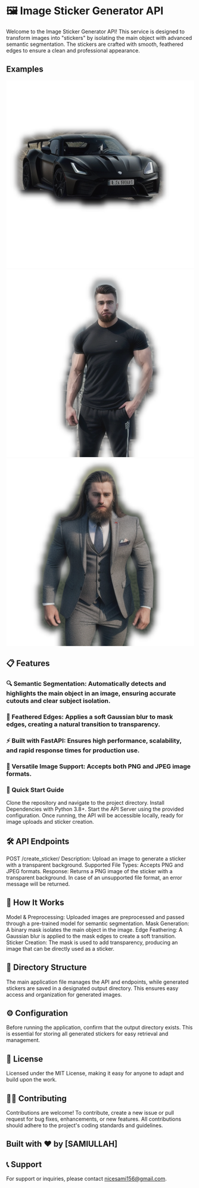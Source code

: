 # 🖼️ Image Sticker Generator API
Welcome to the Image Sticker Generator API! This service is designed to transform images into "stickers" by isolating the main object with advanced semantic segmentation. The stickers are crafted with smooth, feathered edges to ensure a clean and professional appearance.


## Examples 

![Example1](output/sticker_check3.png)
![Example2](output/sticker_check.png)
![Example3](output/sticker_check5.png)


## 📋 Features
### 🔍 Semantic Segmentation: Automatically detects and highlights the main object in an image, ensuring accurate cutouts and clear subject isolation.
### 🌟 Feathered Edges: Applies a soft Gaussian blur to mask edges, creating a natural transition to transparency.
### ⚡ Built with FastAPI: Ensures high performance, scalability, and rapid response times for production use.
### 📂 Versatile Image Support: Accepts both PNG and JPEG image formats.

### 🚀 Quick Start Guide
Clone the repository and navigate to the project directory.
Install Dependencies with Python 3.8+.
Start the API Server using the provided configuration.
Once running, the API will be accessible locally, ready for image uploads and sticker creation.

## 🛠️ API Endpoints
POST /create_sticker/
Description: Upload an image to generate a sticker with a transparent background.
Supported File Types: Accepts PNG and JPEG formats.
Response: Returns a PNG image of the sticker with a transparent background. In case of an unsupported file format, an error message will be returned.
## 🧩 How It Works
Model & Preprocessing: Uploaded images are preprocessed and passed through a pre-trained model for semantic segmentation.
Mask Generation: A binary mask isolates the main object in the image.
Edge Feathering: A Gaussian blur is applied to the mask edges to create a soft transition.
Sticker Creation: The mask is used to add transparency, producing an image that can be directly used as a sticker.
## 📂 Directory Structure
The main application file manages the API and endpoints, while generated stickers are saved in a designated output directory. This ensures easy access and organization for generated images.

## ⚙️ Configuration
Before running the application, confirm that the output directory exists. This is essential for storing all generated stickers for easy retrieval and management.

## 📜 License
Licensed under the MIT License, making it easy for anyone to adapt and build upon the work.

## 🙋‍♂️ Contributing
Contributions are welcome! To contribute, create a new issue or pull request for bug fixes, enhancements, or new features. All contributions should adhere to the project's coding standards and guidelines.

## Built with ❤️ by [SAMIULLAH]

## 📞 Support
For support or inquiries, please contact nicesami156@gmail.com.
